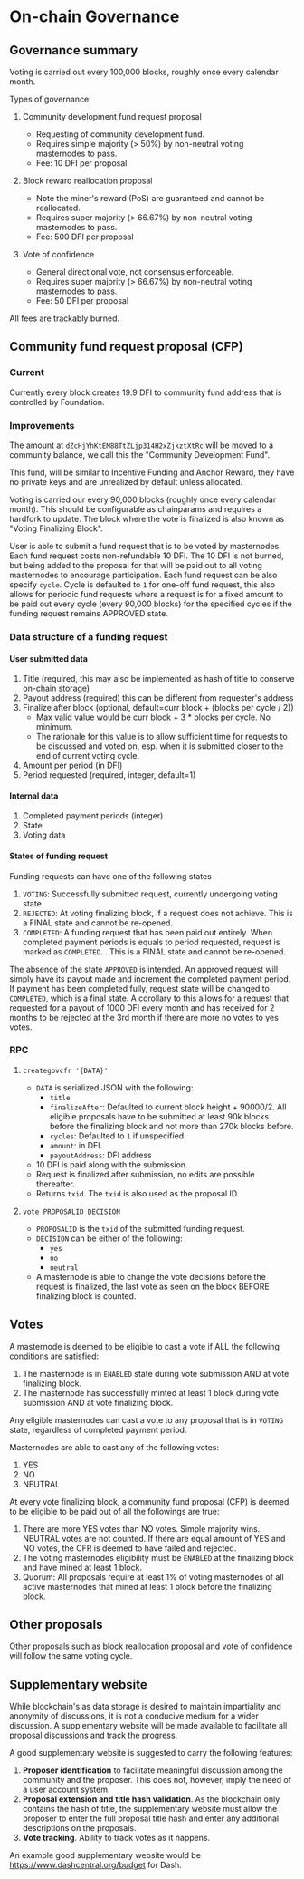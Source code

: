 # On-chain Governance

## Governance summary

Voting is carried out every 100,000 blocks, roughly once every calendar month.

Types of governance:

1. Community development fund request proposal
    - Requesting of community development fund.
    - Requires simple majority (> 50%) by non-neutral voting masternodes to pass.
    - Fee: 10 DFI per proposal

2. Block reward reallocation proposal
    - Note the miner's reward (PoS) are guaranteed and cannot be reallocated.
    - Requires super majority (> 66.67%) by non-neutral voting masternodes to pass.
    - Fee: 500 DFI per proposal

3. Vote of confidence
    - General directional vote, not consensus enforceable.
    - Requires super majority (> 66.67%) by non-neutral voting masternodes to pass.
    - Fee: 50 DFI per proposal

All fees are trackably burned.

## Community fund request proposal (CFP)

### Current

Currently every block creates 19.9 DFI to community fund address that is controlled by Foundation.

### Improvements

The amount at `dZcHjYhKtEM88TtZLjp314H2xZjkztXtRc` will be moved to a community balance, we call this the "Community Development Fund".

This fund, will be similar to Incentive Funding and Anchor Reward, they have no private keys and are unrealized by default unless allocated.

Voting is carried our every 90,000 blocks (roughly once every calendar month). This should be configurable as chainparams and requires a hardfork to update. The block where the vote is finalized is also known as "Voting Finalizing Block".

User is able to submit a fund request that is to be voted by masternodes. Each fund request costs non-refundable 10 DFI. The 10 DFI is not burned, but being added to the proposal for that will be paid out to all voting masternodes to encourage participation. Each fund request can be also specify `cycle`. Cycle is defaulted to `1` for one-off fund request, this also allows for periodic fund requests where a request is for a fixed amount to be paid out every cycle (every 90,000 blocks) for the specified cycles if the funding request remains APPROVED state.

### Data structure of a funding request

#### User submitted data
1. Title (required, this may also be implemented as hash of title to conserve on-chain storage)
1. Payout address (required) this can be different from requester's address
1. Finalize after block (optional, default=curr block + (blocks per cycle / 2))
    - Max valid value would be curr block + 3 * blocks per cycle. No minimum.
    - The rationale for this value is to allow sufficient time for requests to be discussed and voted on, esp. when it is submitted closer to the end of current voting cycle.
1. Amount per period (in DFI)
1. Period requested (required, integer, default=1)

#### Internal data
1. Completed payment periods (integer)
1. State
1. Voting data


#### States of funding request

Funding requests can have one of the following states

1. `VOTING`: Successfully submitted request, currently undergoing voting state
1. `REJECTED`: At voting finalizing block, if a request does not achieve. This is a FINAL state and cannot be re-opened.
1. `COMPLETED`: A funding request that has been paid out entirely. When completed payment periods is equals to period requested, request is marked as `COMPLETED`. . This is a FINAL state and cannot be re-opened.

The absence of the state `APPROVED` is intended. An approved request will simply have its payout made and increment the completed payment period. If payment has been completed fully, request state will be changed to `COMPLETED`, which is a final state. A corollary to this allows for a request that requested for a payout of 1000 DFI every month and has received for 2 months to be rejected at the 3rd month if there are more no votes to yes votes.



### RPC

1. `creategovcfr '{DATA}'`
    - `DATA` is serialized JSON with the following:
        - `title`
        - `finalizeAfter`: Defaulted to current block height + 90000/2. All eligible proposals have to be submitted at least 90k blocks before the finalizing block and not more than 270k blocks before.
        - `cycles`: Defaulted to `1` if unspecified.
        - `amount`: in DFI.
        - `payoutAddress`: DFI address
    - 10 DFI is paid along with the submission.
    - Request is finalized after submission, no edits are possible thereafter.
    - Returns `txid`. The `txid` is also used as the proposal ID.

1. `vote PROPOSALID DECISION`
    - `PROPOSALID` is the `txid` of the submitted funding request.
    - `DECISION` can be either of the following:
        - `yes`
        - `no`
        - `neutral`
    - A masternode is able to change the vote decisions before the request is finalized, the last vote as seen on the block BEFORE finalizing block is counted.

## Votes

A masternode is deemed to be eligible to cast a vote if ALL the following conditions are satisfied:

1. The masternode is in `ENABLED` state during vote submission AND at vote finalizing block.
1. The masternode has successfully minted at least 1 block during vote submission AND at vote finalizing block.

Any eligible masternodes can cast a vote to any proposal that is in `VOTING` state, regardless of completed payment period.

Masternodes are able to cast any of the following votes:

1. YES
2. NO
3. NEUTRAL

At every vote finalizing block, a community fund proposal (CFP) is deemed to be eligible to be paid out of all the followings are true:

1. There are more YES votes than NO votes. Simple majority wins. NEUTRAL votes are not counted. If there are equal amount of YES and NO votes, the CFR is deemed to have failed and rejected.
2. The voting masternodes eligibility must be `ENABLED` at the finalizing block and have mined at least 1 block.
3. Quorum: All proposals require at least 1% of voting masternodes of all active masternodes that mined at least 1 block before the finalizing block.

## Other proposals

Other proposals such as block reallocation proposal and vote of confidence will follow the same voting cycle.

## Supplementary website

While blockchain's as data storage is desired to maintain impartiality and anonymity of discussions, it is not a conducive medium for a wider discussion. A supplementary website will be made available to facilitate all proposal discussions and track the progress.

A good supplementary website is suggested to carry the following features:

1. **Proposer identification** to facilitate meaningful discussion among the community and the proposer. This does not, however, imply the need of a user account system.
2. **Proposal extension and title hash validation**. As the blockchain only contains the hash of title, the supplementary website must allow the proposer to enter the full proposal title hash and enter any additional descriptions on the proposals.
3. **Vote tracking**. Ability to track votes as it happens.

An example good supplementary website would be https://www.dashcentral.org/budget for Dash.
